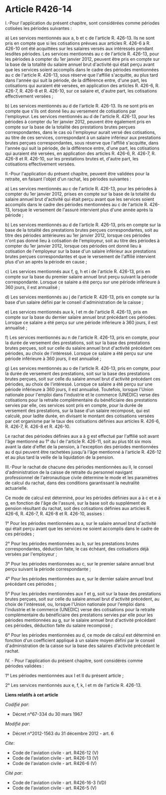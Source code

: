 # Article R426-14

I.-Pour l'application du présent chapitre, sont considérées comme périodes cotisées les périodes suivantes :

a) Les services mentionnés aux a, b et c de l'article R. 426-13. Ils ne sont pris en compte que si les cotisations prévues
aux articles R. 426-6 à R. 426-10 ont été acquittées sur les salaires versés aux intéressés pendant lesdites périodes. Les
services mentionnés au c de l'article R. 426-13, pour les périodes à compter du 1er janvier 2012, peuvent être pris en compte
sur la base de la totalité du salaire annuel brut d'activité qui était perçu avant que les services soient accomplis dans le
cadre des périodes mentionnées au c de l'article R. 426-13, sous réserve que l'affilié s'acquitte, au plus tard dans l'année
qui suit la période, de la différence entre, d'une part, les cotisations qui auraient été versées, en application des
articles R. 426-6, R. 426-7, R. 426-8 et R. 426-10, sur ce salaire et, d'autre part, les cotisations effectivement versées ;

b) Les services mentionnés au d de l'article R. 426-13. Ils ne sont pris en compte que s'ils ont donné lieu au versement de
cotisations par l'employeur. Les services mentionnés au d de l'article R. 426-13, pour les périodes à compter du 1er janvier
2012, peuvent être également pris en compte sur la base de la totalité des prestations brutes perçues correspondantes, dans
le cas où l'employeur aurait versé des cotisations, au titre de ces services, correspondant à un salaire inférieur aux
prestations brutes perçues correspondantes, sous réserve que l'affilié s'acquitte, dans l'année qui suit la période, de la
différence entre, d'une part, les cotisations qui auraient été versées, en application des articles R. 426-6, R. 426-7, R.
426-8 et R. 426-10, sur les prestations brutes et, d'autre part, les cotisations effectivement versées.

II.-Pour l'application du présent chapitre, peuvent être validées pour la retraite, en faisant l'objet d'un rachat, les
périodes suivantes :

a) Les services mentionnés au c de l'article R. 426-13, pour les périodes à compter du 1er janvier 2012, prises en compte sur
la base de la totalité du salaire annuel brut d'activité qui était perçu avant que les services soient accomplis dans le
cadre des périodes mentionnées au c de l'article R. 426-13, lorsque le versement de l'assuré intervient plus d'une année
après la période ;

b) Les services mentionnés au d de l'article R. 426-13, pris en compte sur la base de la totalité des prestations brutes
perçues correspondantes, soit au titre des périodes antérieures au 1er janvier 2012, lorsque ces périodes n'ont pas donné
lieu à cotisation de l'employeur, soit au titre des périodes à compter du 1er janvier 2012, lorsque ces périodes ont donné
lieu à cotisation de l'employeur sur la base d'un salaire inférieur aux prestations brutes perçues correspondantes et que le
versement de l'affilié intervient plus d'un an après la période en cause ;

c) Les services mentionnés aux f, g, h et i de l'article R. 426-13, pris en compte sur la base du premier salaire annuel brut
perçu suivant la période correspondante. Lorsque ce salaire a été perçu sur une période inférieure à 360 jours, il est
annualisé ;

d) Les services mentionnés au j de l'article R. 426-13, pris en compte sur la base d'un salaire défini par le conseil
d'administration de la caisse ;

e) Les services mentionnés aux k, l et m de l'article R. 426-13, pris en compte sur la base du dernier salaire annuel brut
précédant ces périodes. Lorsque ce salaire a été perçu sur une période inférieure à 360 jours, il est annualisé ;

f) Les services mentionnés au n de l'article R. 426-13, pris en compte, pour la durée de versement des prestations, soit sur
la base des prestations brutes perçues, soit sur celle du salaire annuel brut d'activité précédant ces périodes, au choix de
l'intéressé. Lorsque ce salaire a été perçu sur une période inférieure à 360 jours, il est annualisé ;

g) Les services mentionnés au o de l'article R. 426-13, pris en compte, pour la durée de versement des prestations, soit sur
la base des prestations brutes perçues, soit sur celle du salaire annuel brut d'activité précédant ces périodes, au choix de
l'intéressé. Lorsque ce salaire a été perçu sur une période inférieure à 360 jours, il est annualisé. Toutefois, lorsque
l'Union nationale pour l'emploi dans l'industrie et le commerce (UNEDIC) verse des cotisations pour la retraite
complémentaire du bénéficiaire des prestations servies par elle, ces services sont pris en compte, pour la durée de versement
des prestations, sur la base d'un salaire recomposé, qui est calculé, pour ladite durée, en divisant le montant des
cotisations versées par cet organisme par le taux des cotisations définies aux articles R. 426-6, R. 426-7, R. 426-8 et R.
426-10.

Le rachat des périodes définies aux a à g est effectué par l'affilié soit avant l'âge mentionné au 1° du I de l'article R.
426-11, soit au plus tôt six mois avant la date d'effet de la pension, à l'exception des périodes mentionnées au d qui
peuvent être rachetées jusqu'à l'âge mentionné à l'article R. 426-12 et au plus tard la veille de la liquidation de la
pension.

III.-Pour le rachat de chacune des périodes mentionnées au II, le conseil d'administration de la caisse de retraite du
personnel navigant professionnel de l'aéronautique civile détermine le mode et les paramètres de calcul du rachat, dans des
conditions garantissant la neutralité actuarielle.

Ce mode de calcul est déterminé, pour les périodes définies aux a à c et e à g, en fonction de l'âge de l'assuré, sur la base
soit du supplément de pension résultant du rachat, soit des cotisations définies aux articles R. 426-6, R. 426-7, R. 426-8 et
R. 426-10, assises :

1° Pour les périodes mentionnées au a, sur le salaire annuel brut d'activité qui était perçu avant que les services ne soient
accomplis dans le cadre de ces périodes ;

2° Pour les périodes mentionnées au b, sur les prestations brutes correspondantes, déduction faite, le cas échéant, des
cotisations déjà versées par l'employeur ;

3° Pour les périodes mentionnées au c, sur le premier salaire annuel brut perçu suivant la période correspondante ;

4° Pour les périodes mentionnées au e, sur le dernier salaire annuel brut précédant ces périodes ;

5° Pour les périodes mentionnées aux f et g, soit sur la base des prestations brutes perçues, soit sur celle du salaire
annuel brut d'activité précédent, au choix de l'intéressé, ou, lorsque l'Union nationale pour l'emploi dans l'industrie et le
commerce (UNEDIC) verse des cotisations pour la retraite complémentaire du bénéficiaire des prestations servies par elle pour
les périodes mentionnées au g, sur le salaire annuel brut d'activité précédant ces périodes, déduction faite du salaire
recomposé ;

6° Pour les périodes mentionnées au d, ce mode de calcul est déterminé en fonction d'un coefficient appliqué à un salaire
moyen défini par le conseil d'administration de la caisse sur la base des salaires d'activité précédant le rachat.

IV. - Pour l'application du présent chapitre, sont considérés comme périodes validées :

1° Les périodes mentionnées aux I et II du présent article ;

2° Les services mentionnés aux e, f, k, l et m de l'article R. 426-13.

**Liens relatifs à cet article**

_Codifié par_:

  - Décret n°67-334 du 30 mars 1967

_Modifié par_:

  - Décret n°2012-1563 du 31 décembre 2012 - art. 6

_Cite_:

  - Code de l'aviation civile - art. R426-12 (V)
  - Code de l'aviation civile - art. R426-13 (V)
  - Code de l'aviation civile - art. R426-6 (V)

_Cité par_:

  - Code de l'aviation civile - art. R426-16-3 (VD)
  - Code de l'aviation civile - art. R426-5 (V)
